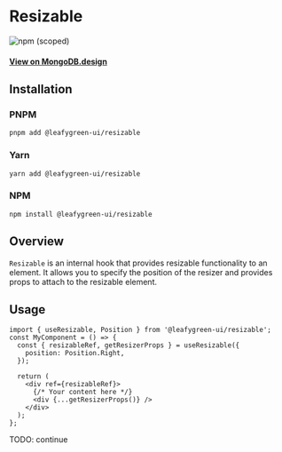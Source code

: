 # Resizable

![npm (scoped)](https://img.shields.io/npm/v/@leafygreen-ui/resizable.svg)

#### [View on MongoDB.design](https://www.mongodb.design/component/resizable/live-example/)

## Installation

### PNPM

```shell
pnpm add @leafygreen-ui/resizable
```

### Yarn

```shell
yarn add @leafygreen-ui/resizable
```

### NPM

```shell
npm install @leafygreen-ui/resizable
```

## Overview

`Resizable` is an internal hook that provides resizable functionality to an element. It allows you to specify the position of the resizer and provides props to attach to the resizable element.

## Usage

```tsx
import { useResizable, Position } from '@leafygreen-ui/resizable';
const MyComponent = () => {
  const { resizableRef, getResizerProps } = useResizable({
    position: Position.Right,
  });

  return (
    <div ref={resizableRef}>
      {/* Your content here */}
      <div {...getResizerProps()} />
    </div>
  );
};
```

TODO: continue

```

```
